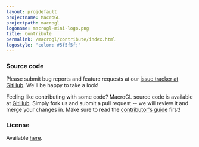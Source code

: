 ```yaml
---
layout: projdefault
projectname: MacroGL
projectpath: macrogl
logoname: macrogl-mini-logo.png
title: Contribute
permalink: /macrogl/contribute/index.html
logostyle: "color: #5f5f5f;"
---
```





### Source code

Please submit bug reports and feature requests at our [issue tracker at GitHub](https://github.com/storm-enroute/macrogl/issues).
We'll be happy to take a look!

Feeling like contributing with some code?
MacroGL source code is available at [GitHub](https://github.com/storm-enroute/macrogl).
Simply fork us and submit a pull request --
we will review it and merge your changes in.
Make sure to read the [contributor's guide](/dev/contribute/) first!


### License

Available [here](https://raw.githubusercontent.com/storm-enroute/macrogl/master/LICENSE).

<span id="licensebox"></span>

<script src="/resources/js/setlicense.js">_</script>
<script src="/resources/js/setlicense-macrogl.js">_</script>



